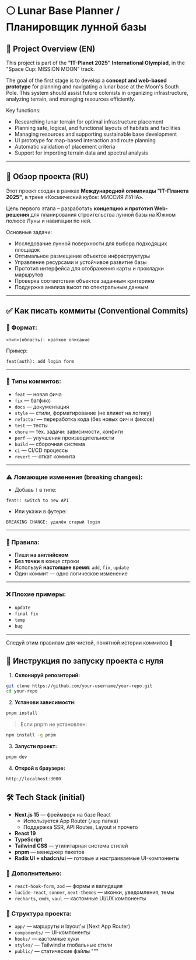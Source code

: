 # 🌕 Lunar Base Planner / Планировщик лунной базы

## 📘 Project Overview (EN)

This project is part of the **"IT-Planet 2025" International Olympiad**, in the "Space Cup: MISSION MOON" track.

The goal of the first stage is to develop a **concept and web-based prototype** for planning and navigating a lunar base at the Moon's South Pole. This system should assist future colonists in organizing infrastructure, analyzing terrain, and managing resources efficiently.

Key functions:
- Researching lunar terrain for optimal infrastructure placement
- Planning safe, logical, and functional layouts of habitats and facilities
- Managing resources and supporting sustainable base development
- UI prototype for map-based interaction and route planning
- Automatic validation of placement criteria
- Support for importing terrain data and spectral analysis

---

## 📗 Обзор проекта (RU)

Этот проект создан в рамках **Международной олимпиады "IT-Планета 2025"**, в треке «Космический кубок: МИССИЯ ЛУНА».

Цель первого этапа – разработать **концепцию и прототип Web-решения** для планирования строительства лунной базы на Южном полюсе Луны и навигации по ней.

Основные задачи:
- Исследование лунной поверхности для выбора подходящих площадок
- Оптимальное размещение объектов инфраструктуры
- Управление ресурсами и устойчивое развитие базы
- Прототип интерфейса для отображения карты и прокладки маршрутов
- Проверка соответствия объектов заданным критериям
- Поддержка анализа высот по спектральным данным

---
## ✅ Как писать коммиты (Conventional Commits)

### 📌 Формат:
```
<тип>(область): краткое описание
```
Пример:
```
feat(auth): add login form
```

---

### 🔖 Типы коммитов:
- `feat` — новая фича
- `fix` — багфикс
- `docs` — документация
- `style` — стили, форматирование (не влияет на логику)
- `refactor` — переработка кода (без новых фич и фиксов)
- `test` — тесты
- `chore` — тех. задачи: зависимости, конфиги
- `perf` — улучшения производительности
- `build` — сборочная система
- `ci` — CI/CD процессы
- `revert` — откат коммита

---

### ⚠️ Ломающие изменения (breaking changes):
- Добавь `!` в типе:
```
feat!: switch to new API
```
- Или укажи в футере:
```
BREAKING CHANGE: удалён старый login
```

---

### 📖 Правила:
- Пиши **на английском**
- **Без точки** в конце строки
- Используй **настоящее время**: `add`, `fix`, `update`
- Один коммит — одно логическое изменение

---

### ❌ Плохие примеры:
- `update`
- `final fix`
- `temp`
- `bug`

---

Следуй этим правилам для чистой, понятной истории коммитов 🚀

## 🚀 Инструкция по запуску проекта с нуля

1. **Склонируй репозиторий:**
```bash
git clone https://github.com/your-username/your-repo.git
cd your-repo
```

2. **Установи зависимости:**
```bash
pnpm install
```
> Если pnpm не установлен:
```bash
npm install -g pnpm
```

3. **Запусти проект:**
```bash
pnpm dev
```

4. **Открой в браузере:**
```
http://localhost:3000
```
## 🛠 Tech Stack (initial)

- **Next.js 15** — фреймворк на базе React
  - Используется App Router (`/app` папка)
  - Поддержка SSR, API Routes, Layout и прочего
- **React 19**
- **TypeScript**
- **Tailwind CSS** — утилитарная система стилей
- **pnpm** — менеджер пакетов
- **Radix UI + shadcn/ui** — готовые и настраиваемые UI-компоненты

### 🔌 Дополнительно:
- `react-hook-form`, `zod` — формы и валидация
- `lucide-react`, `sonner`, `next-themes` — иконки, уведомления, темы
- `recharts`, `cmdk`, `vaul` — кастомные UI/UX компоненты

### 📁 Структура проекта:
- `app/` — маршруты и layout'ы (Next App Router)
- `components/` — UI-компоненты
- `hooks/` — кастомные хуки
- `styles/` — Tailwind и глобальные стили
- `public/` — статические файлы
"""
